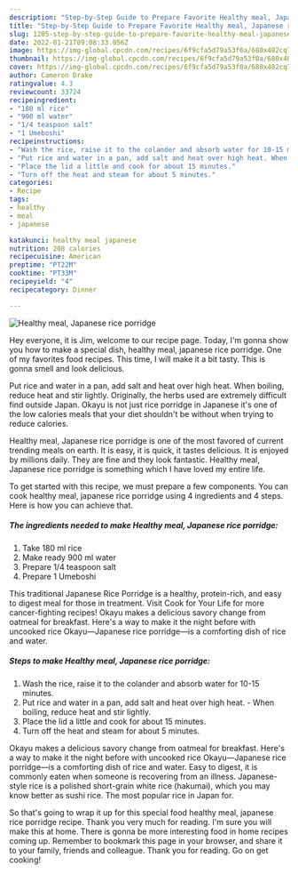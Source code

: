 ```yaml
---
description: "Step-by-Step Guide to Prepare Favorite Healthy meal, Japanese rice porridge"
title: "Step-by-Step Guide to Prepare Favorite Healthy meal, Japanese rice porridge"
slug: 1205-step-by-step-guide-to-prepare-favorite-healthy-meal-japanese-rice-porridge
date: 2022-01-21T09:08:33.056Z
image: https://img-global.cpcdn.com/recipes/6f9cfa5d79a53f0a/680x482cq70/healthy-meal-japanese-rice-porridge-recipe-main-photo.jpg
thumbnail: https://img-global.cpcdn.com/recipes/6f9cfa5d79a53f0a/680x482cq70/healthy-meal-japanese-rice-porridge-recipe-main-photo.jpg
cover: https://img-global.cpcdn.com/recipes/6f9cfa5d79a53f0a/680x482cq70/healthy-meal-japanese-rice-porridge-recipe-main-photo.jpg
author: Cameron Drake
ratingvalue: 4.3
reviewcount: 33724
recipeingredient:
- "180 ml rice"
- "900 ml water"
- "1/4 teaspoon salt"
- "1 Umeboshi"
recipeinstructions:
- "Wash the rice, raise it to the colander and absorb water for 10-15 minutes."
- "Put rice and water in a pan, add salt and heat over high heat. When boiling, reduce heat and stir lightly."
- "Place the lid a little and cook for about 15 minutes."
- "Turn off the heat and steam for about 5 minutes."
categories:
- Recipe
tags:
- healthy
- meal
- japanese

katakunci: healthy meal japanese 
nutrition: 208 calories
recipecuisine: American
preptime: "PT22M"
cooktime: "PT33M"
recipeyield: "4"
recipecategory: Dinner

---
```



![Healthy meal, Japanese rice porridge](https://img-global.cpcdn.com/recipes/6f9cfa5d79a53f0a/680x482cq70/healthy-meal-japanese-rice-porridge-recipe-main-photo.jpg)

Hey everyone, it is Jim, welcome to our recipe page. Today, I'm gonna show you how to make a special dish, healthy meal, japanese rice porridge. One of my favorites food recipes. This time, I will make it a bit tasty. This is gonna smell and look delicious.

Put rice and water in a pan, add salt and heat over high heat. When boiling, reduce heat and stir lightly. Originally, the herbs used are extremely difficult find outside Japan. Okayu is not just rice porridge in Japanese it&#39;s one of the low calories meals that your diet shouldn&#39;t be without when trying to reduce calories.

Healthy meal, Japanese rice porridge is one of the most favored of current trending meals on earth. It is easy, it is quick, it tastes delicious. It is enjoyed by millions daily. They are fine and they look fantastic. Healthy meal, Japanese rice porridge is something which I have loved my entire life.


To get started with this recipe, we must prepare a few components. You can cook healthy meal, japanese rice porridge using 4 ingredients and 4 steps. Here is how you can achieve that.

<!--inarticleads1-->

##### The ingredients needed to make Healthy meal, Japanese rice porridge:

1. Take 180 ml rice
1. Make ready 900 ml water
1. Prepare 1/4 teaspoon salt
1. Prepare 1 Umeboshi


This traditional Japanese Rice Porridge is a healthy, protein-rich, and easy to digest meal for those in treatment. Visit Cook for Your Life for more cancer-fighting recipes! Okayu makes a delicious savory change from oatmeal for breakfast. Here&#39;s a way to make it the night before with uncooked rice Okayu—Japanese rice porridge—is a comforting dish of rice and water. 

<!--inarticleads2-->

##### Steps to make Healthy meal, Japanese rice porridge:

1. Wash the rice, raise it to the colander and absorb water for 10-15 minutes.
1. Put rice and water in a pan, add salt and heat over high heat. - When boiling, reduce heat and stir lightly.
1. Place the lid a little and cook for about 15 minutes.
1. Turn off the heat and steam for about 5 minutes.


Okayu makes a delicious savory change from oatmeal for breakfast. Here&#39;s a way to make it the night before with uncooked rice Okayu—Japanese rice porridge—is a comforting dish of rice and water. Easy to digest, it is commonly eaten when someone is recovering from an illness. Japanese-style rice is a polished short-grain white rice (hakumai), which you may know better as sushi rice. The most popular rice in Japan for. 

So that's going to wrap it up for this special food healthy meal, japanese rice porridge recipe. Thank you very much for reading. I'm sure you will make this at home. There is gonna be more interesting food in home recipes coming up. Remember to bookmark this page in your browser, and share it to your family, friends and colleague. Thank you for reading. Go on get cooking!
